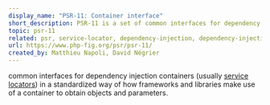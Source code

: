 ```yaml
---
display_name: "PSR-11: Container interface"
short_description: PSR-11 is a set of common interfaces for dependency injection containers.
topic: psr-11
related: psr, service-locator, dependency-injection, dependency-injection-container, service-container, di-container, container-interop
url: https://www.php-fig.org/psr/psr-11/
created_by: Matthieu Napoli, David Négrier
---
```

common interfaces for dependency injection containers (usually [service locators](https://github.com/topics/service-locator)) in a standardized way of how frameworks and libraries make use of a container to obtain objects and parameters.
